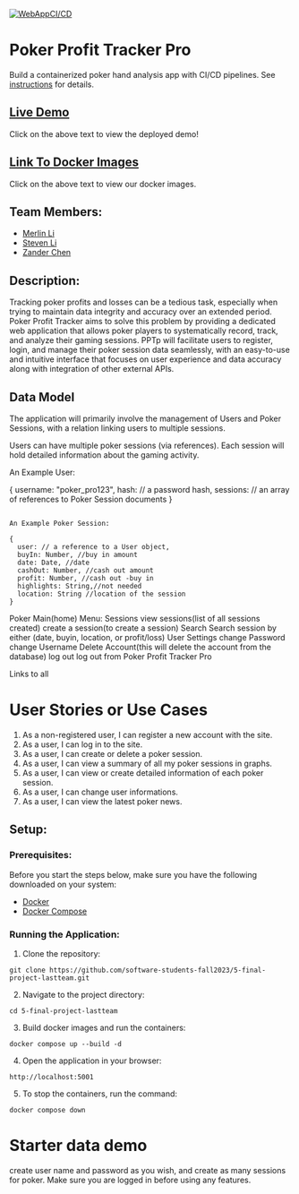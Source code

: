 [![WebAppCI/CD](https://github.com/software-students-fall2023/5-final-project-lastteam/actions/workflows/web-app.yml/badge.svg?branch=main)](https://github.com/software-students-fall2023/5-final-project-lastteam/actions/workflows/web-app.yml)

# Poker Profit Tracker Pro

Build a containerized poker hand analysis app with CI/CD pipelines. See [instructions](./instructions.md) for details.

## [Live Demo](http://159.203.68.77:5001/)

Click on the above text to view the deployed demo!

## [Link To Docker Images](https://hub.docker.com/repository/docker/wwxihan/pocker-app/general)

Click on the above text to view our docker images.

## Team Members:

- [Merlin Li](https://github.com/wwxihan2)
- [Steven Li](https://github.com/stevenkhl446)
- [Zander Chen](https://github.com/ccczy-czy)

## Description:

Tracking poker profits and losses can be a tedious task, especially when trying to maintain data integrity and accuracy over an extended period. Poker Profit Tracker aims to solve this problem by providing a dedicated web application that allows poker players to systematically record, track, and analyze their gaming sessions. PPTp will facilitate users to register, login, and manage their poker session data seamlessly, with an easy-to-use and intuitive interface that focuses on user experience and data accuracy along with integration of other external APIs.

## Data Model

The application will primarily involve the management of Users and Poker Sessions, with a relation linking users to multiple sessions.

Users can have multiple poker sessions (via references).
Each session will hold detailed information about the gaming activity.

An Example User:

{
username: "poker_pro123",
hash: // a password hash,
sessions: // an array of references to Poker Session documents
}

```

An Example Poker Session:

{
  user: // a reference to a User object,
  buyIn: Number, //buy in amount
  date: Date, //date
  cashOut: Number, //cash out amount
  profit: Number, //cash out -buy in
  highlights: String,//not needed
  location: String //location of the session
}

```

Poker Main(home)
Menu: Sessions
view sessions(list of all sessions created)
create a session(to create a session)
Search
Search session by either (date, buyin, location, or profit/loss)
User Settings
change Password
change Username
Delete Account(this will delete the account from the database)
log out
log out from Poker Profit Tracker Pro

Links to all

# User Stories or Use Cases

1. As a non-registered user, I can register a new account with the site.
2. As a user, I can log in to the site.
3. As a user, I can create or delete a poker session.
4. As a user, I can view a summary of all my poker sessions in graphs.
5. As a user, I can view or create detailed information of each poker session.
6. As a user, I can change user informations.
7. As a user, I can view the latest poker news.

## Setup:

### Prerequisites:

Before you start the steps below, make sure you have the following downloaded on your system:

- [Docker](https://docs.docker.com/get-docker/)
- [Docker Compose](https://docs.docker.com/compose/install/)

### Running the Application:

1. Clone the repository:

```
git clone https://github.com/software-students-fall2023/5-final-project-lastteam.git
```

2. Navigate to the project directory:

```
cd 5-final-project-lastteam
```

3. Build docker images and run the containers:

```
docker compose up --build -d
```

4. Open the application in your browser:

```
http://localhost:5001
```

5. To stop the containers, run the command:

```
docker compose down
```

# Starter data demo

create user name and password as you wish, and create as many sessions for poker. Make sure you are logged in before using any features.

